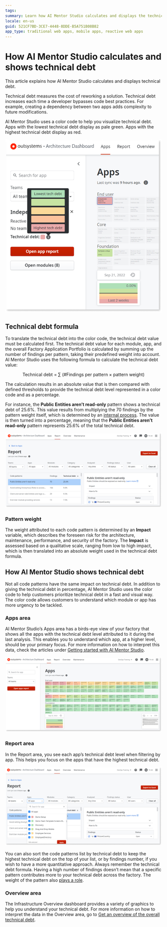```yaml
---
tags: 
summary: Learn how AI Mentor Studio calculates and displays the technical debt of your apps.
locale: en-us
guid: 521CF7BD-3CE7-4448-8DDE-B5A751B08B82
app_type: traditional web apps, mobile apps, reactive web apps
---
```


# How AI Mentor Studio calculates and shows technical debt

This article explains how AI Mentor Studio calculates and displays technical debt.  

Technical debt measures the cost of reworking a solution. Technical debt increases each time a developer bypasses code best practices. For example, creating a dependency between two apps adds complexity to future modifications.  

AI Mentor Studio uses a color code to help you visualize technical debt. Apps with the lowest technical debt display as pale green. Apps with the highest technical debt display as red.

![Apps area of AI Mentor Studio showing the technical debt levels.](images/apps-colors-ad.png)


## Technical debt formula

To translate the technical debt into the color code, the technical debt value must be calculated first. The technical debt value for each module, app, and the overall Factory Application Portfolio is calculated by summing up the number of findings per pattern, taking their predefined weight into account. AI Mentor Studio uses the following formula to calculate the technical debt value:

<p style="text-align: center;">Technical debt = &#8721; (#Findings per pattern &#215; pattern weight)</p>

The calculation results in an absolute value that is then compared with defined thresholds to provide the technical debt level represented in a color code and as a percentage.  

For instance, the **Public Entities aren’t read-only** pattern shows a technical debt of 25.6%. This value results from multiplying the 70 findings by the pattern weight itself, which is determined by an [internal process](#pattern-weight). The value is then turned into a percentage, meaning that the **Public Entities aren’t read-only** pattern represents 25.6% of the total technical debt.

![Report area of AI Mentor Studio with the list of patterns.](images/report-ad.png)

### Pattern weight

The weight attributed to each code pattern is determined by an **Impact** variable, which describes the foreseen risk for the architecture, maintenance, performance, and security of the factory. The **Impact** is assessed based on a qualitative scale, ranging from low to high impact, which is then translated into an absolute weight used in the technical debt formula.

## How AI Mentor Studio shows technical debt

Not all code patterns have the same impact on technical debt. In addition to giving the technical debt in percentage, AI Mentor Studio uses the color code to help customers prioritize technical debt in a fast and visual way. The color code allows customers to understand which module or app has more urgency to be tackled.  

### Apps area

AI Mentor Studio’s Apps area has a birds-eye view of your factory that shows all the apps with the technical debt level attributed to it during the last analysis. This enables you to understand which app, at a higher level, should be your primary focus. For more information on how to interpret this data, check the articles under [Getting started with AI Mentor Studio](how-use.md).

![Apps area of AI Mentor Studio](images/apps-ad.png)

### Report area

In the Report area, you see each app’s technical debt level when filtering by app. This helps you focus on the apps that have the highest technical debt. 

![Report are of AI Mentor Studio showing the apps filtering](images/report-apps-color-ad.png)

You can also sort the code patterns list by technical debt to keep the highest technical debt on the top of your list, or by findings number, if you wish to have a more quantitative approach. Always remember the technical debt formula. Having a high number of findings doesn’t mean that a specific pattern contributes more to your technical debt across the factory. The weight of the pattern also [plays a role](#technical-debt-formula).

### Overview area

The Infrastructure Overview dashboard provides a variety of graphics to help you understand your technical debt. For more information on how to interpret the data in the Overview area, go to [Get an overview of the overall technical debt](overview-dashboard.md).
